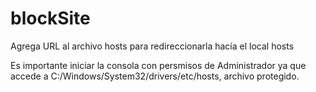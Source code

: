 # blockSite
Agrega URL al archivo hosts para redireccionarla hacía el local hosts

Es importante iniciar la consola con persmisos de Administrador ya que accede a C:/Windows/System32/drivers/etc/hosts, archivo protegido.

